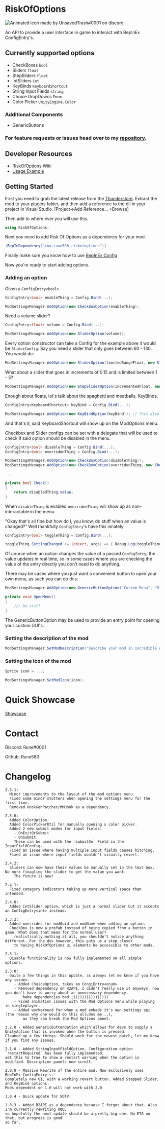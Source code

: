 # RiskOfOptions
![Animated icon made by UnsavedTrash#0001 on discord](https://thumbs.gfycat.com/LimitedFlashyCowbird-size_restricted.gif)

An API to provide a user interface in game to interact with BepInEx ConfigEntry's.

## Currently supported options
- CheckBoxes `bool`
- Sliders `float`
- StepSliders `float`
- IntSliders `int`
- KeyBinds `KeyboardShortcut`
- String Input Fields `string`
- Choice DropDowns `Enum`
- Color Picker `UnityEngine.Color`

### Additional Components
- GenericButtons

### For feature requests or issues head over to my [repository](https://github.com/Rune580/RiskOfOptions).

## Developer Resources
* [RiskOfOptions Wiki](https://github.com/Rune580/RiskOfOptions/wiki)
* [Usage Example](https://github.com/Rune580/RiskOfOptions-Example)

## Getting Started
First you need to grab the latest release from the [Thunderstore](https://thunderstore.io/package/Rune580/Risk_Of_Options/).
Extract the mod to your plugins folder, and then add a reference to the dll in your project in Visual Studio. [Project->Add Reference...->Browse]

Then add to where ever you will use this.
```C#
using RiskOfOptions;
```

Next you need to add Risk Of Options as a dependency for your mod.
```C#
[BepInDependency("com.rune580.riskofoptions")]
```

Finally make sure you know how to use [BepInEx Config](https://github.com/risk-of-thunder/R2Wiki/wiki/Configuration
)

Now you're ready to start adding options.

### Adding an option
Given a `ConfigEntry<bool>`
```C#
ConfigEntry<bool> enableThing = Config.Bind(...);

ModSettingsManager.AddOption(new CheckBoxOption(enableThing);
```

Need a volume slider?
```C#
ConfigEntry<float> volume = Config.Bind(...);

ModSettingsManager.AddOption(new SliderOption(volume));
```

Every option constructor can take a Config for the example above it would be `SliderConfig`.
Say you need a slider that only goes between 60 - 130. You would do:
```C#
ModSettingsManager.AddOption(new SliderOption(limitedRangeFloat, new SliderConfig() { min = 60, max = 130 }));
```

What about a slider that goes in increments of 0.15 and is limited between 1 - 5?
```C#
ModSettingsManager.AddOption(new StepSliderOption(incrementedFloat, new StepSliderConfig() { min = 1, max = 5, increment = 0.15f }));
```

Enough about floats, let's talk about the spaghetti and meatballs, KeyBinds.
```C#
ConfigEntry<KeyboardShortcut> keyBind = Config.Bind(...);

ModSettingsManager.AddOption(new KeyBindOption(keyBind)); // This also has a KeyBindConfig but can be omitted if defaults are desired.
```
And that's it, said KeyboardShortcut will show up on the ModOptions menu.

Checkbox and Slider configs can be set with a delegate that will be used to check if said option should be disabled in the menu.
```C#
ConfigEntry<bool> disableThing = Config.Bind(...);
ConfigEntry<bool> overridenThing = Config.Bind(...); 

ModSettingsManager.AddOption(new CheckBoxOption(disableThing));
ModSettingsManager.AddOption(new CheckBoxOption(overridenThing, new CheckBoxConfig() { checkIfDisabled = Check }));

...

private bool Check()
{
    return disabledThing.value;
}
```
When `disableThing` is enabled `overridenThing` will show up as non-interactable in the menu.

"Okay that's all fine but how do I, you know, do stuff when an value is changed?"
Well thankfully `ConfigEntry`'s have this innately:
```C#
ConfigEntry<bool> toggleThing = Config.Bind(...);

toggleThing.SettingChanged += (object, args) => { Debug.Log(toggleThing.Value) };
```
Of course when an option changes the value of a passed `ConfigEntry`, the value updates in real time,
so in some cases where you are checking the value of the entry directly you don't need to do anything.

There may be cases where you just want a convenient button to open your own menu, as such you can do this:
```C#
ModSettingsManager.AddOption(new GenericButtonOption("Custom Menu", "Misc", "Configure stuff in here", "Open Custom Menu", OpenMenu));

private void OpenMenu()
{
    /// Do stuff
}
```
The GenericButtonOption may be used to provide an entry point for opening your custom GUI's.

### Setting the description of the mod
```C#
ModSettingsManager.SetModDescription("Describe your mod in incredible detail over the course of the next 2 hours");
```

### Setting the icon of the mod
```C#
Sprite icon = ...;

ModSettingsManager.SetModIcon(icon);
```

# Quick Showcase
[Showcase](https://gfycat.com/GloomyShowyArrowana)

# Contact

Discord: Rune#0001

Github: Rune580

# Changelog
    2.5.1:
      Minor improvements to the layout of the mod options menu.
      Fixed some minor stutters when opening the settings menu for the first time.
      Removed HookGenPatcher/MMHook as a dependency.

    2.5.0:
      Added ColorOption.
      Added ColorPickerUtil for manually opening a color picker.
      Added 2 new submit modes for input fields:
        - OnExitOrSubmit
        - OnSubmit
        These can be used with the `submitOn` Field in the InputFieldConfig.
      Fixed an issue where having multiple input fields causes hitching.
      Fixed an issue where input fields wouldn't visually revert.

    2.4.2:
      Sliders can now have their values be manually set in the text box. No more finagling the slider to get the value you want.
        The future is now!

    2.4.1:
      Fixed category indicators taking up more vertical space than intended.

    2.4.0:
      Added IntSlider option, which is just a normal slider but it accepts an ConfigEntry<int> instead.

    2.3.2:
      Added overrides for modGuid and modName when adding an option.
      CheckBox is now a prefab instead of being copied from a button in game. What does that mean for the normal user?
        realistically nothing at all, you shouldn't notice anything different. For the dev however, this puts us a step closer
        to having RiskOfOptions ui elements be accessible to other mods.

    2.3.1:
      Disable functionality is now fully implemented on all simple options.

    2.3.0:
      Quite a few things in this update, as always let me know if you have any issues.
        - Added ChoiceOption, takes an CongiEntry<enum>.
        - Removed dependency on R2API, I didn't really use it anyways, now you don't have to worry about an unnecessary dependency.
            haha dependencies bad ;))))))))))))))))
        - Fixed animation issues with the Mod Options menu while playing in singleplayer.
        - Added workaround for when a mod embeds it's own settings api (the reason why one would do this alludes me...),
            as they can break the Mod Options panel.

    2.2.0 - Added GenericButtonOption which allows for devs to supply a UnityAction that is invoked when the button is pressed.
    Cleaned up a few things. Should work for the newest patch, let me know if you find any issues.

    2.1.0 - Added StringInputFieldOption. Configuration option `restartRequired` has been fully implemented,
    set this to true to show a restart warning when the option is modified. Description panels now scroll.

    2.0.0 - Massive Rewrite of the entire mod. Now exclusively uses BepInEx ConfigEntry's.
    Completely new UI, with a working revert button. Added Stepped Slider, and KeyBind options.
    Mods dependent on 1.0 will not work with 2.0

    1.0.4 - Quick update for SOTV.

	1.0.3 - Added R2API as a dependency because I forgot about that. Also I'm currently rewriting ROO,
	so hopefully the next update should be a pretty big one. No ETA on that, but progress is good
	so far.
